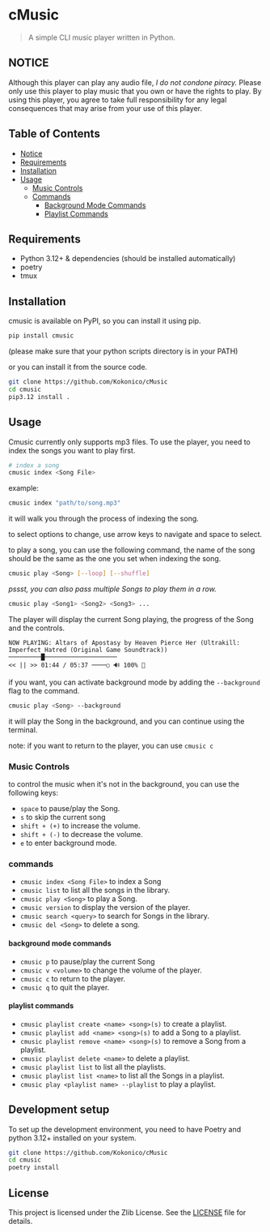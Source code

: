 # cMusic
> A simple CLI music player written in Python.

## NOTICE
Although this player can play any audio file, *I do not condone piracy.* Please only use this player to play music that you own or have the rights to play. By using this player, you agree to take full responsibility for any legal consequences that may arise from your use of this player.

## Table of Contents
- [Notice](#notice)
- [Requirements](#requirements)
- [Installation](#installation)
- [Usage](#usage)
  - [Music Controls](#music-controls)
  - [Commands](#commands)
    - [Background Mode Commands](#background-mode-commands)
    - [Playlist Commands](#playlist-commands)

## Requirements
- Python 3.12+ & dependencies (should be installed automatically)
- poetry
- tmux

## Installation

cmusic is available on PyPI, so you can install it using pip.

```sh
pip install cmusic
```

(please make sure that your python scripts directory is in your PATH)

or you can install it from the source code.

```sh
git clone https://github.com/Kokonico/cMusic
cd cmusic
pip3.12 install .
```

<!-- not implemented yet. -->
<!--
or if you're on macOS, you can use Homebrew to install it.

```sh
brew tap Kokonico/tap
brew install cmusic
```
-->

## Usage

Cmusic currently only supports mp3 files. To use the player, you need to index the songs you want to play first.

```sh
# index a song
cmusic index <Song File>
```

example:

```sh
cmusic index "path/to/song.mp3"
```

it will walk you through the process of indexing the song.

to select options to change, use arrow keys to navigate and space to select.

to play a song, you can use the following command, the name of the song should be the same as the one you set when indexing the song.

```sh
cmusic play <Song> [--loop] [--shuffle]

```

_pssst, you can also pass multiple Songs to play them in a row._

```sh
cmusic play <Song1> <Song2> <Song3> ...
```

The player will display the current Song playing, the progress of the Song and the controls.
```
NOW PLAYING: Altars of Apostasy by Heaven Pierce Her (Ultrakill: Imperfect Hatred (Original Game Soundtrack))
─────────█────────────────────
<< || >> 01:44 / 05:37 ────○ 🔊 100% 🔁
```


if you want, you can activate background mode by adding the `--background` flag to the command.
```sh
cmusic play <Song> --background
```
it will play the Song in the background, and you can continue using the terminal.

note: if you want to return to the player, you can use `cmusic c`


### Music Controls

to control the music when it's not in the background, you can use the following keys:
- `space` to pause/play the Song.
- `s` to skip the current song
- `shift + (+)` to increase the volume.
- `shift + (-)` to decrease the volume.
- `e` to enter background mode.

### commands

- `cmusic index <Song File>` to index a Song
- `cmusic list` to list all the songs in the library.
- `cmusic play <Song>` to play a Song.
- `cmusic version` to display the version of the player.
- `cmusic search <query>` to search for Songs in the library.
- `cmusic del <Song>` to delete a song.
<!-- - `cmusic queue <Song>` to add a Song to the queue. it'll play after the one currently playing. -->

#### background mode commands

- `cmusic p` to pause/play the current Song
- `cmusic v <volume>` to change the volume of the player.
- `cmusic c` to return to the player.
- `cmusic q` to quit the player.

#### playlist commands

- `cmusic playlist create <name> <song>(s)` to create a playlist.
- `cmusic playlist add <name> <song>(s)` to add a Song to a playlist.
- `cmusic playlist remove <name> <song>(s)` to remove a Song from a playlist.
- `cmusic playlist delete <name>` to delete a playlist.
- `cmusic playlist list` to list all the playlists.
- `cmusic playlist list <name>` to list all the Songs in a playlist.
- `cmusic play <playlist name> --playlist` to play a playlist.

## Development setup

To set up the development environment, you need to have Poetry and python 3.12+ installed on your system.

```sh
git clone https://github.com/Kokonico/cMusic
cd cmusic
poetry install
```

## License

This project is licensed under the Zlib License. See the [LICENSE](LICENSE) file for details.
 
